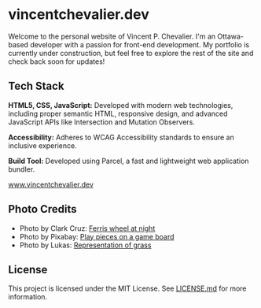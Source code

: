 # vincentchevalier.dev

<p>Welcome to the personal website of Vincent P. Chevalier. I'm an Ottawa-based developer with a passion for front-end development. My portfolio is currently under construction, but feel free to explore the rest of the site and check back soon for updates!</p>

## Tech Stack

<p><strong>HTML5, CSS, JavaScript:</strong> Developed with modern web technologies, including proper semantic HTML, responsive design, and advanced JavaScript APIs like Intersection and Mutation Observers.</p>
<p><strong>Accessibility:</strong> Adheres to WCAG Accessibility standards to ensure an inclusive experience.</p>
<p><strong>Build Tool:</strong> Developed using Parcel, a fast and lightweight web application bundler.</p>

<a href="http://www.vincentchevalier.dev">www.vincentchevalier.dev</a>

## Photo Credits

- Photo by Clark Cruz: <a href="https://www.pexels.com/photo/ferris-wheel-at-night-2911364/">Ferris wheel at night</a>
- Photo by Pixabay: <a href="https://www.pexels.com/photo/close-up-photography-of-yellow-green-red-and-brown-plastic-cones-on-white-lined-surface-163064/">Play pieces on a game board</a>
- Photo by Lukas: <a href="https://www.pexels.com/photo/low-angle-view-of-human-representation-of-grass-296085/">Representation of grass</a>

## License

This project is licensed under the MIT License. See <a href="./LICENSE.md">LICENSE.md</a> for more information.
